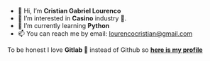 
- 👋 Hi, I’m **Cristian Gabriel Lourenco**
- 👀 I’m interested in **Casino** industry 🎰️.
- 🌱 I’m currently learning **Python**
- 📫 You can reach me by email: lourencocristian@gmail.com

To be honest I love **Gitlab 🦊️** instead of Github so [**here is my profile**](https://gitlab.com/lourencocristian)

<!---
cristiangabriellourenco/cristiangabriellourenco is a ✨ special ✨ repository because its `README.md` (this file) appears on your GitHub profile.
You can click the Preview link to take a look at your changes.
--->
